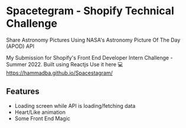 # Spacetegram - Shopify Technical Challenge
Share Astronomy Pictures Using NASA's Astronomy Picture Of The Day (APOD) API


My Submission for Shopify's Front End Developer Intern Challenge - Summer 2022. 
Built using Reactjs
Use it here :computer:https://hammadba.github.io/Spacestagram/ 

## Features
* Loading screen while API is loading/fetching data
* Heart/Like animation
* Some Front End Magic
